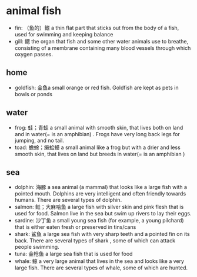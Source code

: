 # animal fish

- fin: （鱼的）鳍 a thin flat part that sticks out from the body of a fish, used for swimming and keeping balance
- gill: 鳃 the organ that fish and some other water animals use to breathe, consisting of a membrane containing many blood vessels through which oxygen passes.

## home

- goldfish: 金鱼a small orange or red fish. Goldfish are kept as pets in bowls or ponds

## water

- frog: 蛙；青蛙 a small animal with smooth skin, that lives both on land and in water(= is an amphibian) . Frogs have very long back legs for jumping, and no tail.
- toad: 蟾蜍；癞蛤蟆 a small animal like a frog but with a drier and less smooth skin, that lives on land but breeds in water(= is an amphibian )

## sea

- dolphin: 海豚 a sea animal (a mammal) that looks like a large fish with a pointed mouth. Dolphins are very intelligent and often friendly towards humans. There are several types of dolphin.
- salmon: 鲑；大麻哈鱼 a large fish with silver skin and pink flesh that is used for food. Salmon live in the sea but swim up rivers to lay their eggs.
- sardine: 沙丁鱼 a small young sea fish (for example, a young pilchard) that is either eaten fresh or preserved in tins/cans
- shark: 鲨鱼 a large sea fish with very sharp teeth and a pointed fin on its back. There are several types of shark , some of which can attack people swimming.
- tuna: 金枪鱼 a large sea fish that is used for food
- whale: 鲸 a very large animal that lives in the sea and looks like a very large fish. There are several types of whale, some of which are hunted.
